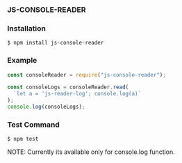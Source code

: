 ### JS-CONSOLE-READER

### Installation

```
$ npm install js-console-reader

```

### Example

```js
const consoleReader = require("js-console-reader");

const consoleLogs = consoleReader.read(
  `let a = 'js-reader-log'; console.log(a)`
);
console.log(consoleLogs);
```

### Test Command

```
$ npm test

```

NOTE: Currently its available only for console.log function.
